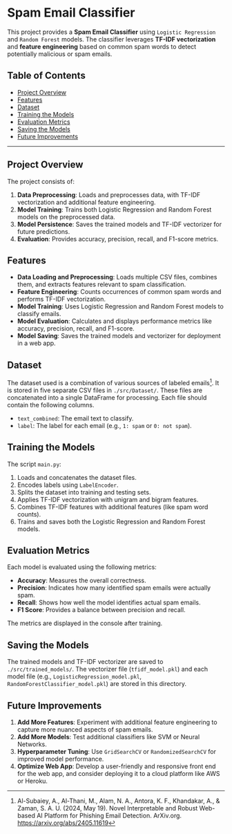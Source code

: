 # Spam Email Classifier

This project provides a **Spam Email Classifier** using `Logistic Regression` and `Random Forest` models. The classifier leverages **TF-IDF vectorization** and **feature engineering** based on common spam words to detect potentially malicious or spam emails.

## Table of Contents

- [Project Overview](#project-overview)
- [Features](#features)
- [Dataset](#dataset)
- [Training the Models](#training-the-models)
- [Evaluation Metrics](#evaluation-metrics)
- [Saving the Models](#saving-the-models)
- [Future Improvements](#future-improvements)

---

## Project Overview

The project consists of:
1. **Data Preprocessing**: Loads and preprocesses data, with TF-IDF vectorization and additional feature engineering.
2. **Model Training**: Trains both Logistic Regression and Random Forest models on the preprocessed data.
3. **Model Persistence**: Saves the trained models and TF-IDF vectorizer for future predictions.
4. **Evaluation**: Provides accuracy, precision, recall, and F1-score metrics.

## Features

- **Data Loading and Preprocessing**: Loads multiple CSV files, combines them, and extracts features relevant to spam classification.
- **Feature Engineering**: Counts occurrences of common spam words and performs TF-IDF vectorization.
- **Model Training**: Uses Logistic Regression and Random Forest models to classify emails.
- **Model Evaluation**: Calculates and displays performance metrics like accuracy, precision, recall, and F1-score.
- **Model Saving**: Saves the trained models and vectorizer for deployment in a web app.

## Dataset

The dataset used is a combination of various sources of labeled emails[^1].
It is stored in five separate CSV files in `./src/Dataset/`. These files are concatenated into a single DataFrame for processing. Each file should contain the following columns. 

- `text_combined`: The email text to classify.
- `label`: The label for each email (e.g., `1: spam` or `0: not spam`).


## Training the Models

The script `main.py`:
1. Loads and concatenates the dataset files.
2. Encodes labels using `LabelEncoder`.
3. Splits the dataset into training and testing sets.
4. Applies TF-IDF vectorization with unigram and bigram features.
5. Combines TF-IDF features with additional features (like spam word counts).
6. Trains and saves both the Logistic Regression and Random Forest models.

## Evaluation Metrics

Each model is evaluated using the following metrics:
- **Accuracy**: Measures the overall correctness.
- **Precision**: Indicates how many identified spam emails were actually spam.
- **Recall**: Shows how well the model identifies actual spam emails.
- **F1 Score**: Provides a balance between precision and recall.

The metrics are displayed in the console after training.

## Saving the Models

The trained models and TF-IDF vectorizer are saved to `./src/trained_models/`. The vectorizer file (`tfidf_model.pkl`) and each model file (e.g., `LogisticRegression_model.pkl`, `RandomForestClassifier_model.pkl`) are stored in this directory.

## Future Improvements

1. **Add More Features**: Experiment with additional feature engineering to capture more nuanced aspects of spam emails.
2. **Add More Models**: Test additional classifiers like SVM or Neural Networks.
3. **Hyperparameter Tuning**: Use `GridSearchCV` or `RandomizedSearchCV` for improved model performance.
4. **Optimize Web App**: Develop a user-friendly and responsive front end for the web app, and consider deploying it to a cloud platform like AWS or Heroku.

[^1]: Al-Subaiey, A., Al-Thani, M., Alam, N. A., Antora, K. F., Khandakar, A., & Zaman, S. A. U. (2024, May 19). Novel Interpretable and Robust Web-based AI Platform for Phishing Email Detection. ArXiv.org. https://arxiv.org/abs/2405.11619
